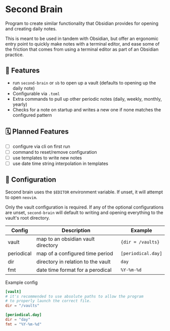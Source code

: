 # Second Brain

Program to create similar functionality that Obsidian provides for opening and creating daily notes.

This is meant to be used in tandem with Obsidian, but offer an ergonomic entry point to quickly make notes with a terminal editor, and ease some of the friction that comes from using a terminal editor as part of an Obsidian practice.

## 🧠 Features

- run `second-brain` or `sb` to open up a vault (defaults to opening up the daily note)
- Configurable via `.toml`
- Extra commands to pull up other periodic notes (daily, weekly, monthly, yearly)
- Checks for a note on startup and writes a new one if none matches the configured pattern

## 🗓️ Planned Features

- [ ] configure via cli on first run
- [ ] command to reset/remove configuration
- [ ] use templates to write new notes
- [ ] use date time string interpolation in templates

## 📝 Configuration

Second brain uses the `$EDITOR` environment variable. If unset, it will attempt to open `neovim`.

Only the vault configuration is required. If any of the optional configurations are unset, `second-brain` will default to writing and opening everything to the vault's root directory.

| Config     | Description                        | Example            |
| ---------- | ---------------------------------- | ------------------ |
| vault      | map to an obsidian vault directory | `{dir = /vaults}`  |
| periodical | map of a configured time period    | `[periodical.day]` |
| dir        | directory in relation to the vault | `day`              |
| fmt        | date time format for a perodical   | `%Y-%m-%d`         |

Example config

```toml
[vault]
# it's recommended to use absolute paths to allow the program
# to properly launch the correct file.
dir = "/vaults"

[periodical.day]
dir = "day"
fmt = "%Y-%m-%d"
```
